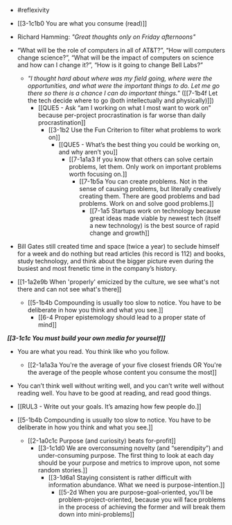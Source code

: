 - #reflexivity

- [[3-1c1b0 You are what you consume (read)]]

- Richard Hamming: *"Great thoughts only on Friday afternoons"*
- “What will be the role of computers in all of AT&T?”, “How will computers change science?”, “What will be the impact of computers on science and how can I change it?”, “How is it going to change Bell Labs?”
	- *"I thought hard about where was my field going, where were the opportunities, and what were the important things to do. Let me go there so there is a chance I can do important things."* ([[7-1b4f Let the tech decide where to go (both intellectually and physically)]])
		- [[QUE5 - Ask “am I working on what I most want to work on” because per-project procrastination is far worse than daily procrastination]]
			- [[3-1b2 Use the Fun Criterion to filter what problems to work on]]
				- [[QUE5 - What’s the best thing you could be working on, and why aren’t you]]
					- [[7-1a1a3 If you know that others can solve certain problems, let them. Only work on important problems worth focusing on.]]
						- [[7-1b5a You can create problems. Not in the sense of causing problems, but literally creatively creating them. There are good problems and bad problems. Work on and solve good problems.]]
							- [[7-1a5 Startups work on technology because great ideas made viable by newest tech (itself a new technology) is the best source of rapid change and growth]]

- Bill Gates still created time and space (twice a year) to seclude himself for a week and do nothing but read articles (his record is 112) and books, study technology, and think about the bigger picture even during the busiest and most frenetic time in the company’s history.

- [[1-1a2e9b When 'properly' emicized by the culture, we see what's not there and can not see what's there]]
	- [[5-1b4b Compounding is usually too slow to notice. You have to be deliberate in how you think and what you see.]]
		- [[6-4 Proper epistemology should lead to a proper state of mind]]

***[[3-1c1c You must build your own media for yourself]]***

- You are what you read. You think like who you follow.
	- [[2-1a1a3a You're the average of your five closest friends OR You're the average of the people whose content you consume the most]]

- You can’t think well without writing well, and you can’t write well without reading well. You have to be good at reading, and read good things.

- [[RUL3 - Write out your goals. It’s amazing how few people do.]]
- [[5-1b4b Compounding is usually too slow to notice. You have to be deliberate in how you think and what you see.]]
	- [[2-1a0c1c Purpose (and curiosity) beats for-profit]]
		- [[3-1c1d0 We are overconsuming novelty (and “serendipity”) and under-consuming purpose. The first thing to look at each day should be your purpose and metrics to improve upon, not some random stories.]]
			- [[3-1d6a1 Staying consistent is rather difficult with information abundance. What we need is purpose-intention.]]
				- [[5-2d When you are purpose-goal-oriented, you'll be problem-project-oriented, because you will face problems in the process of achieving the former and will break them down into mini-problems]]

